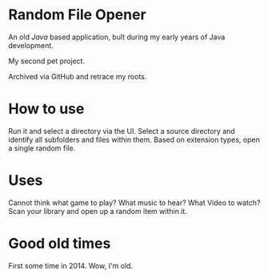 # Random File Opener

An old *Java* based application, bult during my early years of Java development.

My second pet project.

Archived via GitHub and retrace my roots.

# How to use

Run it and select a directory via the UI.
Select a source directory and identify all subfolders and files within them.
Based on extension types, open a single random file.

# Uses

Cannot think what game to play? What music to hear? What Video to watch?
Scan your library and open up a random item within it.

# Good old times

First some time in 2014.
Wow, I'm old.